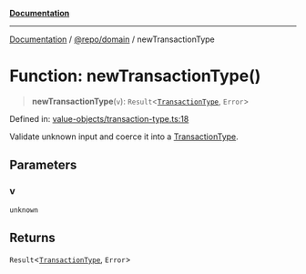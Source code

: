 [**Documentation**](../../../README.md)

***

[Documentation](../../../README.md) / [@repo/domain](../README.md) / newTransactionType

# Function: newTransactionType()

> **newTransactionType**(`v`): `Result`\<[`TransactionType`](../type-aliases/TransactionType.md), `Error`\>

Defined in: [value-objects/transaction-type.ts:18](https://github.com/o3osatoshi/experiment/blob/f1d231870a1d13a36a9ead236d22edc1fb9797dd/packages/domain/src/value-objects/transaction-type.ts#L18)

Validate unknown input and coerce it into a [TransactionType](../type-aliases/TransactionType.md).

## Parameters

### v

`unknown`

## Returns

`Result`\<[`TransactionType`](../type-aliases/TransactionType.md), `Error`\>
